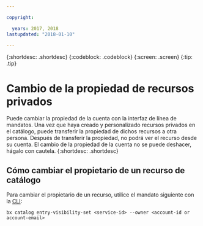 ```yaml
---

copyright:

  years: 2017, 2018
lastupdated: "2018-01-10"

---
```


{:shortdesc: .shortdesc}
{:codeblock: .codeblock}
{:screen: .screen}
{:tip: .tip}

# Cambio de la propiedad de recursos privados

Puede cambiar la propiedad de la cuenta con la interfaz de línea de mandatos. Una vez que haya creado y personalizado recursos privados en el catálogo, puede transferir la propiedad de dichos recursos a otra persona. Después de transferir la propiedad, no podrá ver el recurso desde su cuenta. El cambio de la propiedad de la cuenta no se puede deshacer, hágalo con cautela.
{:shortdesc: .shortdesc}

## Cómo cambiar el propietario de un recurso de catálogo

Para cambiar el propietario de un recurso, utilice el mandato siguiente con la [CLI](/docs/cli/reference/bluemix_cli/bx_cli.html#bx_commands_settings):

`bx catalog entry-visibility-set <service-id> --owner <account-id or account-email>`
